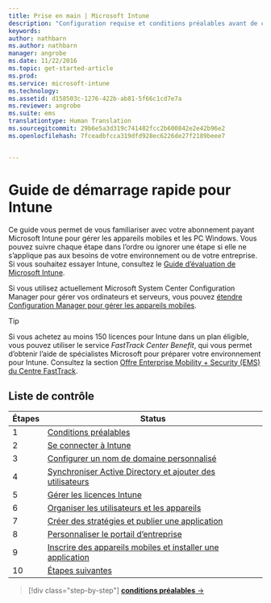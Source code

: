 ```yaml
---
title: Prise en main | Microsoft Intune
description: "Configuration requise et conditions préalables avant de commencer à utiliser votre abonnement Intune"
keywords: 
author: nathbarn
ms.author: nathbarn
manager: angrobe
ms.date: 11/22/2016
ms.topic: get-started-article
ms.prod: 
ms.service: microsoft-intune
ms.technology: 
ms.assetid: d158503c-1276-422b-ab81-5f66c1cd7e7a
ms.reviewer: angrobe
ms.suite: ems
translationtype: Human Translation
ms.sourcegitcommit: 29b6e5a3d319c741482fcc2b600842e2e42b96e2
ms.openlocfilehash: 7fceadbfcca319dfd928ec6226de27f2189beee7


---
```



# <a name="intune-quick-start-guide"></a>Guide de démarrage rapide pour Intune
Ce guide vous permet de vous familiariser avec votre abonnement payant Microsoft Intune pour gérer les appareils mobiles et les PC Windows. Vous pouvez suivre chaque étape dans l’ordre ou ignorer une étape si elle ne s’applique pas aux besoins de votre environnement ou de votre entreprise. Si vous souhaitez essayer Intune, consultez le [Guide d’évaluation de Microsoft Intune](/intune/understand-explore/get-started-with-a-30-day-trial-of-microsoft-intune).  

Si vous utilisez actuellement Microsoft System Center Configuration Manager pour gérer vos ordinateurs et serveurs, vous pouvez [étendre Configuration Manager pour gérer les appareils mobiles](https://docs.microsoft.com/sccm/mdm/understand/choose-between-standalone-intune-and-hybrid-mobile-device-management).

>[!TIP]
>Si vous achetez au moins 150 licences pour Intune dans un plan éligible, vous pouvez utiliser le service *FastTrack Center Benefit*, qui vous permet d’obtenir l’aide de spécialistes Microsoft pour préparer votre environnement pour Intune. Consultez la section [Offre Enterprise Mobility + Security (EMS) du Centre FastTrack](https://docs.microsoft.com/enterprise-mobility-security/Solutions/enterprise-mobility-fasttrack-program).

## <a name="checklist"></a>Liste de contrôle

| Étapes | Status  |
| ------------- |-------------|
| 1  | [Conditions préalables](what-to-know-before-you-start-microsoft-intune.md) |
| 2 |  [Se connecter à Intune](start-with-a-paid-subscription-to-microsoft-intune-step-1.md)     |  
| 3 | [Configurer un nom de domaine personnalisé](start-with-a-paid-subscription-to-microsoft-intune-step-2.md)  |
| 4 | [Synchroniser Active Directory et ajouter des utilisateurs](start-with-a-paid-subscription-to-microsoft-intune-step-3.md)  |
| 5 | [Gérer les licences Intune](start-with-a-paid-subscription-to-microsoft-intune-step-4.md) |
| 6 | [Organiser les utilisateurs et les appareils](start-with-a-paid-subscription-to-microsoft-intune-step-5.md) |
| 7 | [Créer des stratégies et publier une application](start-with-a-paid-subscription-to-microsoft-intune-step-6.md) |
| 8 | [Personnaliser le portail d’entreprise](start-with-a-paid-subscription-to-microsoft-intune-step-7.md) |
| 9 | [Inscrire des appareils mobiles et installer une application](start-with-a-paid-subscription-to-microsoft-intune-step-8.md) |
|10 | [Étapes suivantes](post-configuration-tasks.md) |


>[!div class="step-by-step"]
[**conditions préalables** &rarr;](what-to-know-before-you-start-microsoft-intune.md)



<!--HONumber=Nov16_HO4-->


